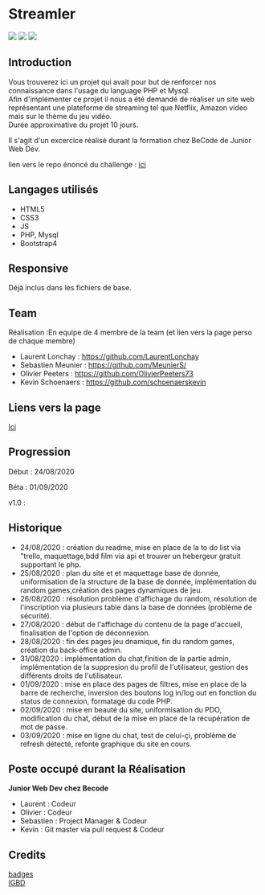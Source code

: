 # Streamler
![](https://img.shields.io/badge/code-WIP-yellow)
![](https://img.shields.io/badge/chat-refresh%20fail-orange)
![](https://img.shields.io/badge/Company-Becode-blue)


## Introduction

Vous trouverez ici un projet qui avait pour but de renforcer nos connaissance dans l'usage du language PHP et Mysql.  
Afin d'implémenter ce projet il nous a été demandé de réaliser un site web représentant une plateforme de streaming tel que Netflix, Amazon video mais sur le thème du jeu vidéo.  
Durée approximative du projet 10 jours.

Il s'agit d'un excercice réalisé durant la formation chez BeCode de Junior Web Dev.  

lien vers le repo énoncé du challenge : [ici](https://github.com/becodeorg/BXL-Swartz-3-21/blob/master/06-PHP/getflix_project.md)

## Langages utilisés

+ HTML5
+ CSS3  
+ JS
+ PHP, Mysql
+ Bootstrap4

## Responsive

Déjà inclus dans les fichiers de base.

## Team

Réalisation :En equipe de 4 
 membre de la team (et lien vers la page perso de chaque membre)  
+ Laurent Lonchay : https://github.com/LaurentLonchay  
+ Sebastien Meunier : https://github.com/MeunierS/  
+ Olivier Peeters : https://github.com/OlivierPeeters73  
+ Kevin Schoenaers : https://github.com/schoenaerskevin

## Liens vers la page  

[Ici](http://streamler.epizy.com/)  

## Progression

Début : 24/08/2020

Béta : 01/09/2020  

v1.0 :   

## Historique

+ 24/08/2020 : création du readme, mise en place de la to do list via "trello, maquettage,bdd film via api et trouver un hebergeur gratuit supportant le php.
+ 25/08/2020 : plan du  site et et maquettage  base de donnée, uniformisation de la structure de la base de donnée, implémentation du random games,création des pages dynamiques de jeu.
+ 26/08/2020 : résolution problème d'affichage du random, résolution de l'inscription via plusieurs table dans la base de données (problème de sécurité).
+ 27/08/2020 : début de l'affichage du contenu de la page d'accueil, finalisation de l'option de déconnexion.
+ 28/08/2020 : fin des pages jeu dnamique, fin du random games, création du back-office admin.
+ 31/08/2020 : implémentation du chat,finition de la partie admin, implémentation de la suppresion du profil de l'utilisateur, gestion des différents droits de l'utilisateur.
+ 01/09/2020 : mise en place des pages de filtres, mise en place de la barre de recherche, inversion des boutons log in/log out en fonction du status de connexion, formatage du code PHP.
+ 02/09/2020 : mise en beauté du site, uniformisation du PDO, modification du chat, début de la mise en place de la récupération de mot de passe.
+ 03/09/2020 : mise en ligne du chat, test de celui-çi, problème de refresh détecté, refonte graphique du site en cours.

## Poste occupé durant la Réalisation

**Junior Web Dev chez Becode**
+ Laurent : Codeur
+ Olivier :  Codeur
+ Sebastien : Project Manager & Codeur
+ Kevin : Git master via pull request & Codeur

## Credits

[badges](https://shields.io/)  
[IGBD](https://www.igdb.com)

